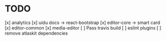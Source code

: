 # TODO

[x] analytics
[x] uidu docs -> react-bootstrap
[x] editor-core -> smart card
[x] editor-common
[x] media-editor
[ ] Pass travis build
[ ] eslint plugins
[ ] remove atlaskit dependencies
